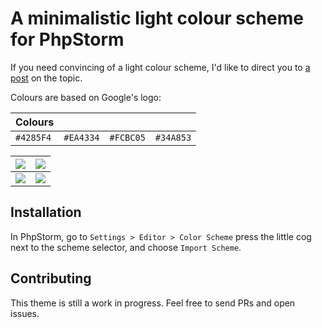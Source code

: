 # A minimalistic light colour scheme for PhpStorm

If you need convincing of a light colour scheme, I'd like to direct you to [a post](*https://stitcher.io/blog/a-programmers-cognitive-load) on the topic. 

Colours are based on Google's logo:

| Colours | | | |
|------|------|--------|-------|
| `#4285F4` | `#EA4334` | `#FCBC05` | `#34A853` |

| ![](https://user-images.githubusercontent.com/6905297/59024383-17d45d00-8852-11e9-8641-df15b3e551ad.png) |  ![](https://user-images.githubusercontent.com/6905297/59033037-026a2d80-8868-11e9-9509-837f2af43acd.png) |
|----------------------------------------------------------------------------------------------------------|---|
| ![](https://user-images.githubusercontent.com/6905297/59024434-2fabe100-8852-11e9-9645-7e5bb3d9aa51.png)  | ![](https://user-images.githubusercontent.com/6905297/59024936-53bbf200-8853-11e9-8169-bf8560d53e0b.png) |

## Installation

In PhpStorm, go to `Settings > Editor > Color Scheme` press the little cog next to the scheme selector, and choose `Import Scheme`.

## Contributing

This theme is still a work in progress. Feel free to send PRs and open issues.
